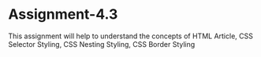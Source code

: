 # Assignment-4.3
This assignment will help to understand the concepts of HTML Article, CSS Selector Styling, CSS Nesting Styling, CSS Border Styling
